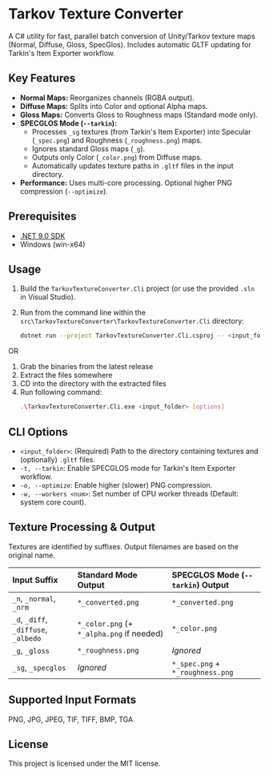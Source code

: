 # Tarkov Texture Converter

A C# utility for fast, parallel batch conversion of Unity/Tarkov texture maps (Normal, Diffuse, Gloss, SpecGlos). Includes automatic GLTF updating for Tarkin's Item Exporter workflow.

## Key Features

*   **Normal Maps:** Reorganizes channels (RGBA output).
*   **Diffuse Maps:** Splits into Color and optional Alpha maps.
*   **Gloss Maps:** Converts Gloss to Roughness maps (Standard mode only).
*   **SPECGLOS Mode (`--tarkin`):**
    *   Processes `_sg` textures (from Tarkin's Item Exporter) into Specular (`_spec.png`) and Roughness (`_roughness.png`) maps.
    *   Ignores standard Gloss maps (`_g`).
    *   Outputs only Color (`_color.png`) from Diffuse maps.
    *   Automatically updates texture paths in `.gltf` files in the input directory.
*   **Performance:** Uses multi-core processing. Optional higher PNG compression (`--optimize`).

## Prerequisites

*   [.NET 9.0 SDK](https://dotnet.microsoft.com/download/dotnet/9.0)
*   Windows (win-x64)

## Usage

1.  Build the `TarkovTextureConverter.Cli` project (or use the provided `.sln` in Visual Studio).
2.  Run from the command line within the `src\TarkovTextureConverter\TarkovTextureConverter.Cli` directory:

    ```sh
    dotnet run --project TarkovTextureConverter.Cli.csproj -- <input_folder> [options]
    ```

OR

1.  Grab the binaries from the latest release
2.  Extract the files somewhere
3.  CD into the directory with the extracted files
4.  Run following command:
    ```sh
    .\TarkovTextureConverter.Cli.exe <input_folder> [options]
    ```

## CLI Options

*   `<input_folder>`: (Required) Path to the directory containing textures and (optionally) `.gltf` files.
*   `-t, --tarkin`: Enable SPECGLOS mode for Tarkin's Item Exporter workflow.
*   `-o, --optimize`: Enable higher (slower) PNG compression.
*   `-w, --workers <num>`: Set number of CPU worker threads (Default: system core count).

## Texture Processing & Output

Textures are identified by suffixes. Output filenames are based on the original name.

| Input Suffix                 | Standard Mode Output                     | SPECGLOS Mode (`--tarkin`) Output        |
| :--------------------------- | :--------------------------------------- | :--------------------------------------- |
| `_n`, `_normal`, `_nrm`      | `*_converted.png`                        | `*_converted.png`                        |
| `_d`, `_diff`, `_diffuse`, `_albedo` | `*_color.png` (+ `*_alpha.png` if needed) | `*_color.png`                            |
| `_g`, `_gloss`               | `*_roughness.png`                        | *Ignored*                                |
| `_sg`, `_specglos`           | *Ignored*                                | `*_spec.png` + `*_roughness.png`         |

## Supported Input Formats

PNG, JPG, JPEG, TIF, TIFF, BMP, TGA

## License

This project is licensed under the MIT license.